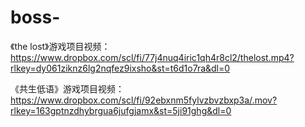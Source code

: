 # boss-
《the lost》游戏项目视频：
https://www.dropbox.com/scl/fi/77j4nuq4iric1qh4r8cl2/thelost.mp4?rlkey=dy061ziknz6lg2nqfez9ixsho&st=t6d1o7ra&dl=0

《共生低语》游戏项目视频：
https://www.dropbox.com/scl/fi/92ebxnm5fylvzbvzbxp3a/.mov?rlkey=163gptnzdhybrgua6jufgjamx&st=5ji91ghg&dl=0
